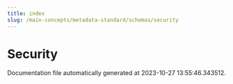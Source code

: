 ```yaml
---
title: index
slug: /main-concepts/metadata-standard/schemas/security
---
```


# Security

Documentation file automatically generated at 2023-10-27 13:55:46.343512.
